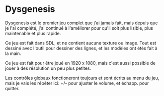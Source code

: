 # Dysgenesis

Dysgenesis est le premier jeu complet que j'ai jamais fait, mais depuis que je l'ai complété, j'ai continué à l'améliorer pour qu'il soit plus lisible, plus maintenable et plus rapide.

Ce jeu est fait dans SDL, et ne contient aucune texture ou image. Tout est dessiné avec l'outil pour dessiner des lignes, et les modèles ont étés fait à la main.

Ce jeu est fait pour être joué en 1920 x 1080, mais c'est aussi possible de jouer à des résolution un peu plus petites.

Les contrôles globaux fonctioneront toujours et sont écrits au menu du jeu, mais je vais les répéter ici: +/- pour ajuster le volume, et échapp. pour quitter.